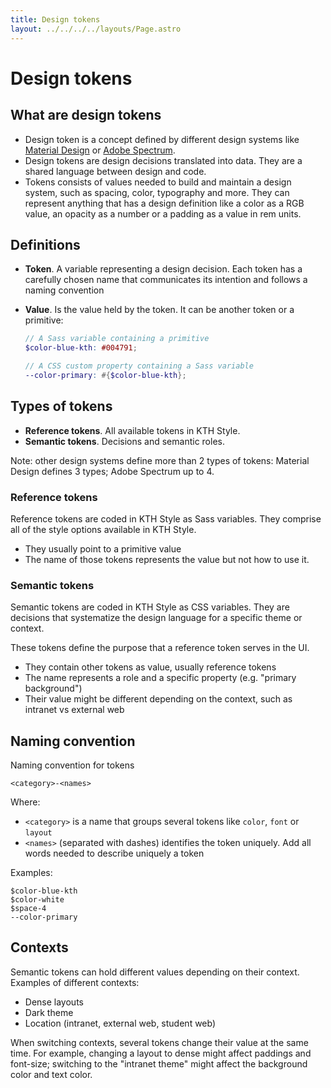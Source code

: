 ```yaml
---
title: Design tokens
layout: ../../../../layouts/Page.astro
---
```


# Design tokens

## What are design tokens

- Design token is a concept defined by different design systems like [Material Design](https://m3.material.io/foundations/design-tokens/overview) or [Adobe Spectrum](https://spectrum.adobe.com/page/design-tokens/).
- Design tokens are design decisions translated into data. They are a shared language between design and code.
- Tokens consists of values needed to build and maintain a design system, such as spacing, color, typography and more. They can represent anything that has a design definition like a color as a RGB value, an opacity as a number or a padding as a value in rem units.

## Definitions

- **Token**. A variable representing a design decision. Each token has a carefully chosen name that communicates its intention and follows a naming convention
- **Value**. Is the value held by the token. It can be another token or a primitive:

  ```scss
  // A Sass variable containing a primitive
  $color-blue-kth: #004791;

  // A CSS custom property containing a Sass variable
  --color-primary: #{$color-blue-kth};
  ```

## Types of tokens

- **Reference tokens**. All available tokens in KTH Style.
- **Semantic tokens**. Decisions and semantic roles.

Note: other design systems define more than 2 types of tokens: Material Design defines 3 types; Adobe Spectrum up to 4.

### Reference tokens

Reference tokens are coded in KTH Style as Sass variables. They comprise all of the style options available in KTH Style.

- They usually point to a primitive value
- The name of those tokens represents the value but not how to use it.

### Semantic tokens

Semantic tokens are coded in KTH Style as CSS variables. They are decisions that systematize the design language for a specific theme or context.

These tokens define the purpose that a reference token serves in the UI.

- They contain other tokens as value, usually reference tokens
- The name represents a role and a specific property (e.g. "primary background")
- Their value might be different depending on the context, such as intranet vs external web

## Naming convention

Naming convention for tokens

```
<category>-<names>
```

Where:

- `<category>` is a name that groups several tokens like `color`, `font` or `layout`
- `<names>` (separated with dashes) identifies the token uniquely. Add all words needed to describe uniquely a token

Examples:

```
$color-blue-kth
$color-white
$space-4
--color-primary
```

## Contexts

Semantic tokens can hold different values depending on their context. Examples of different contexts:

- Dense layouts
- Dark theme
- Location (intranet, external web, student web)

When switching contexts, several tokens change their value at the same time. For example, changing a layout to dense might affect paddings and font-size; switching to the "intranet theme" might affect the background color and text color.
